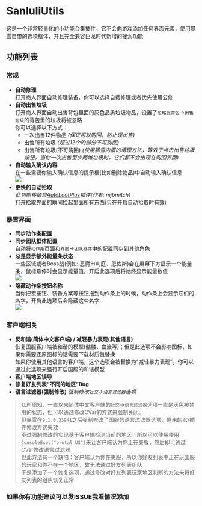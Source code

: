# SanluliUtils

这是一个非常轻量化的小功能合集插件，它不会向游戏添加任何界面元素，使用暴雪自带的选项框体，并且完全兼容巨龙时代新增的搜索功能  

## 功能列表

### 常规

- **自动修理**  
打开商人界面自动修理装备，你可以选择自费修理或者优先使用公修
- **自动出售垃圾**  
打开商人界面自动出售背包里面的灰色品质垃圾物品，设置了`忽略此背包`->`出售垃圾`的背包里的垃圾将被忽略  
你可以选择以下方式：  
    - 一次出售12件物品 *(保证可以购回，防止误出售)*
    - 出售所有垃圾 *(超过12个的部分不可购回)*
    - 出售所有垃圾(不可购回) *(使用暴雪内置的清理方法，等效于点击出售垃圾按钮，当你一次出售至少两堆垃圾时，它们都不会出现在购回界面)*  
- **自动输入确认内容**  
在一些需要你输入确认信息的提示框(比如删除物品)中自动输入确认信息  
![](https://img.nga.178.com/attachments/mon_202408/22/5kQ2u-456lK10T1kSe9-5g.jpg)
- **更快的自动拾取**  
*此功能移植自[AutoLootPlus](https://www.curseforge.com/wow/addons/auto-loot-plus)插件(作者: mjbmitch)*  
打开拾取界面的瞬间捡起里面所有东西(只在开启自动拾取时有效)
### 暴雪界面  
- **同步动作条配置**  
- **同步团队框体配置**  
自动将`动作条`页面和`界面`->`团队框体`中的配置同步到其他角色
- **总是显示额外能量条状态**  
一些区域或者Boss战(例如: 恶魔审判庭、恩佐斯)会在屏幕下方显示一个能量条，鼠标悬停时会显示能量值，开启此选项后将始终显示能量数值  
![](https://img.nga.178.com/attachments/mon_202408/22/5kQ2u-l2xxKaToS8e-27.jpg)
- **隐藏动作条按钮名称**  
当你把宏按钮、装备方案等按钮拖到动作条上的时候，动作条上会显示它们的名字，开启此选项后会隐藏这些名字  
![](https://img.nga.178.com/attachments/mon_202408/22/5kQ2u-jxarK6T8S2y-1l.jpg)

### 客户端相关
- **反和谐(简体中文客户端) / 减轻暴力表现(其他语言)**  
恢复国服客户端被和谐的模型(骷髅、血液等)；但是此选项不会影响图标，如果你需要还原图标的话需要下载材质包替换  
如果你使用其他语言的客户端，这个选项会被替换为“减轻暴力表现”，你可以通过此选项来强行开启国服的和谐模型  
- **客户端地区误导**  
- **修复好友列表“不同的地区”Bug**  
- **语言过滤器(强制修改)**  *强制修改`社交`->`语言过滤器`选项*  
> 众所周知，一直以来简体中文客户端的`社交`->`语言过滤器`选项一直是灰色被禁用的状态，但可以通过修改CVar的方式来强制关闭。  
> 但暴雪在`9.1.0.33941`之后强制修改了国服的语言过滤器选项，原来的宏/插件修改方式失效  
> 不过强制修改的实现基于客户端检测当前的地区，所以可以使用使用`ConsoleExec("protal US")`来让客户端认为你正在美服，然后即可通过CVar修改语言过滤器  
> 但此方法有一个缺陷：客户端认为你在美服，所以你好友列表中正在玩国服的玩家和你不在一个地区，故无法通过好友列表组队  
> 于是添加了一个修复选项，通过修改对好友列表玩家地区判断的方法来将好友列表的组队恢复正常  

### 如果你有功能建议可以发ISSUE我看情况添加